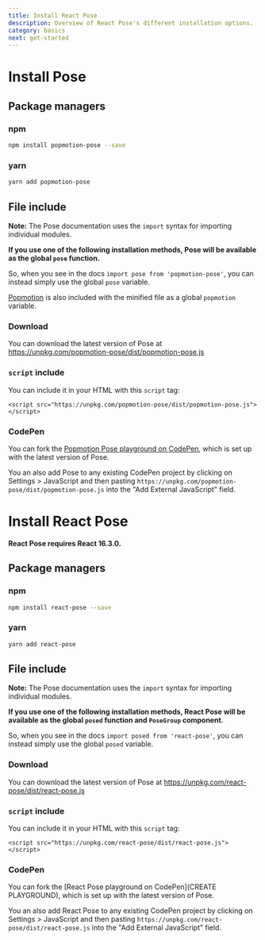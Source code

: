 ```yaml
---
title: Install React Pose
description: Overview of React Pose's different installation options.
category: basics
next: get-started
---
```



# Install Pose

## Package managers

### npm

```bash
npm install popmotion-pose --save
```

### yarn

```bash
yarn add popmotion-pose
```

## File include

**Note:** The Pose documentation uses the `import` syntax for importing individual modules.

**If you use one of the following installation methods, Pose will be available as the global `pose` function.**

So, when you see in the docs `import pose from 'popmotion-pose'`, you can instead simply use the global `pose` variable.

[Popmotion](https://popmotion.io) is also included with the minified file as a global `popmotion` variable.

### Download

You can download the latest version of Pose at https://unpkg.com/popmotion-pose/dist/popmotion-pose.js

### `script` include

You can include it in your HTML with this `script` tag:

```
<script src="https://unpkg.com/popmotion-pose/dist/popmotion-pose.js"></script>
```

### CodePen

You can fork the [Popmotion Pose playground on CodePen](https://codepen.io/popmotion/pen/bvqJbV?editors=0010), which is set up with the latest version of Pose.

You an also add Pose to any existing CodePen project by clicking on Settings > JavaScript and then pasting `https://unpkg.com/popmotion-pose/dist/popmotion-pose.js` into the "Add External JavaScript" field.

# Install React Pose

**React Pose requires React 16.3.0.**

## Package managers

### npm

```bash
npm install react-pose --save
```

### yarn

```bash
yarn add react-pose
```

## File include

**Note:** The Pose documentation uses the `import` syntax for importing individual modules.

**If you use one of the following installation methods, React Pose will be available as the global `posed` function and `PoseGroup` component.**

So, when you see in the docs `import posed from 'react-pose'`, you can instead simply use the global `posed` variable.

### Download

You can download the latest version of Pose at https://unpkg.com/react-pose/dist/react-pose.js

### `script` include

You can include it in your HTML with this `script` tag:

```
<script src="https://unpkg.com/react-pose/dist/react-pose.js"></script>
```

### CodePen

You can fork the [React Pose playground on CodePen](CREATE PLAYGROUND), which is set up with the latest version of Pose.

You an also add React Pose to any existing CodePen project by clicking on Settings > JavaScript and then pasting `https://unpkg.com/react-pose/dist/react-pose.js` into the "Add External JavaScript" field.
